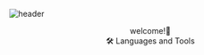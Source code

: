 ![header](https://capsule-render.vercel.app/api?type=waving&color=auto&height=250&section=header&text=InTae's%20GitHub&fontSize=90&desc=Thank%20you%20for%20your%20visiting&descAlignY=70&descAlign=50)


<div align='center'>
  welcome!👋
</div>

<div align='center'>
  🛠 Languages and Tools
</div>

